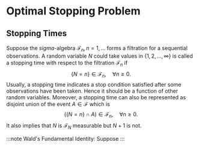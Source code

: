 # Optimal Stopping Problem

## Stopping Times

Suppose the $sigma$-algebra $\mathcal{F}_n, n=1,\dots$ forms a filtration for a sequential observations. A random variable $N$ could take values in $\lbrace 1,2,\dots, \infty\rbrace$ is called a stopping time with respect to the filtration $\mathcal{F}_n$ if 
$$
\lbrace N=n\rbrace \in \mathcal{F}_n,\quad \forall n\ge 0.
$$
Usually, a stopping time indicates a stop condition satisfied after some observations have been taken. Hence it should be a function of other random variables. Moreover, a stopping time can also be represented as disjoint union of the event $A\in \mathcal{F}$ which is
$$
\left(\lbrace N=n\rbrace \cap A\right)\in \mathcal{F}_n,\quad  \forall n\ge 0.
$$
It also implies that $N$ is $\mathcal{F}_N$ measurable but $N+1$ is not.

:::note Wald's Fundamental Identity:
Suppose 
:::